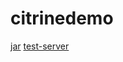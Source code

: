 # citrinedemo

[jar](https://s3.amazonaws.com/gigamog-utility/citrinedemo-1.0-SNAPSHOT.jar)
[test-server](http://34.205.76.5:8080/units/si?units=degree/minute)
